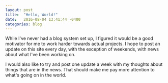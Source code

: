 ```yaml
---
layout: post
title:  "Hello, World!"
date:   2016-08-04 13:41:44 -0400
categories: blog
---
```

While I've never had a blog system set up, I figured it would be a good motivator for me to work harder towards actual projects. I hope to post an update on this site every day, with the exception of weekends, with news about what I've been working on.

I would also like to try and post one update a week with my thoughts about things that are in the news. That should make me pay more attention to what's going on in the world.